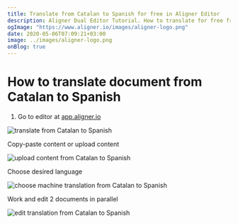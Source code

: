 ```yaml
---
title: Translate from Catalan to Spanish for free in Aligner Editor
description: Aligner Dual Editor Tutorial. How to translate for free from Catalan to Spanish. Aligner is multilingual document management platform. 
ogImage: "https://www.aligner.io/images/aligner-logo.png"
date: 2020-05-06T07:09:21+03:00
image: ../images/aligner-logo.png
onBlog: true
---
```


# How to translate document from Catalan to Spanish

1. Go to editor at [app.aligner.io](https://app.aligner.io "Aligner App web page")

![translate from Catalan to Spanish](../aligner-blank-editor.png "translate from Catalan to Spanish")

Copy-paste content or upload content

![upload content from Catalan to Spanish](../aligner-uploaded-document.png "upload content from Catalan to Spanish")

Choose desired language

![choose machine translation from Catalan to Spanish](../aligner-language-dropdown.png "choose machine translation from Catalan to Spanish")

Work and edit 2 documents in parallel

![edit translation from Catalan to Spanish](../aligner-double-sitded-editor.png "edit translation from Catalan to Spanish")

